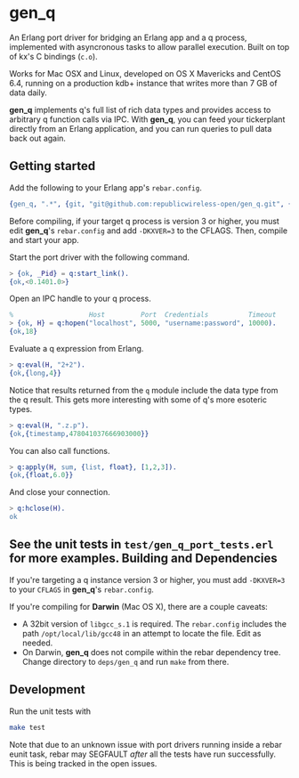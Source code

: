 gen_q
=====
An Erlang port driver for bridging an Erlang app and a q process, implemented with
asyncronous tasks to allow parallel execution. Built on top of kx's C bindings (`c.o`).

Works for Mac OSX and Linux, developed on OS X Mavericks and CentOS 6.4, running on a production kdb+ instance that writes more than 7 GB of data daily.

__gen_q__ implements q's full list of rich data types and provides access to arbitrary
q function calls via IPC. With __gen_q__, you can feed your tickerplant directly
from an Erlang application, and you can run queries to pull data back out again.

Getting started
---------------
Add the following to your Erlang app's `rebar.config`.
```Erlang
{gen_q, ".*", {git, "git@github.com:republicwireless-open/gen_q.git", {tag, "1.0"}}}
```
Before compiling, if your target q process is version 3 or higher, you must edit __gen_q__'s `rebar.config` and add `-DKXVER=3` to the CFLAGS. Then, compile and start your app.

Start the port driver with the following command.
```Erlang
> {ok, _Pid} = q:start_link().
{ok,<0.1401.0>}
```
Open an IPC handle to your q process.
```Erlang
%                   Host         Port  Credentials          Timeout
> {ok, H} = q:hopen("localhost", 5000, "username:password", 10000).
{ok,18}
```
Evaluate a q expression from Erlang.
```Erlang
> q:eval(H, "2+2").
{ok,{long,4}}
```
Notice that results returned from the `q` module include the data type from 
the q result. This gets more interesting with some of q's more esoteric types.
```Erlang
> q:eval(H, ".z.p").
{ok,{timestamp,478041037666903000}}
```
You can also call functions.
```Erlang
> q:apply(H, sum, {list, float}, [1,2,3]).
{ok,{float,6.0}}
```
And close your connection.
```Erlang
> q:hclose(H).
ok
```
See the unit tests in `test/gen_q_port_tests.erl` for more examples.
Building and Dependencies
-------------------------
If you're targeting a q instance version 3 or higher, you must
add `-DKXVER=3` to your `CFLAGS` in __gen_q__'s `rebar.config`.

If you're compiling for __Darwin__ (Mac OS X), there are a couple caveats:
* A 32bit version of `libgcc_s.1` is required. The `rebar.config` includes the path `/opt/local/lib/gcc48` in an attempt to locate the file. Edit as needed.
* On Darwin, __gen_q__ does not compile within the rebar dependency tree. Change directory to `deps/gen_q` and run `make` from there.

Development
-----------
Run the unit tests with
```bash
make test
```
Note that due to an unknown issue with port drivers running inside a rebar
eunit task, rebar may SEGFAULT _after_ all the tests have run successfully.
This is being tracked in the open issues.
